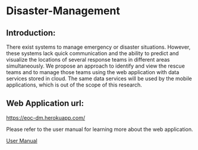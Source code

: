 # Disaster-Management

## Introduction:
There exist systems to manage emergency or disaster situations. However, these systems lack quick communication and the ability to predict and visualize the locations of several response teams in different areas simultaneously. We propose an approach to identify and view the rescue teams and to manage those teams using the web application with data services stored in cloud. The same data services will be used by the mobile applications, which is out of the scope of this research.

## Web Application url:

https://eoc-dm.herokuapp.com/

Please refer to the user manual for learning more about the web application.

[User Manual](https://github.com/redhug/Disaster-Managemnet/blob/master/Documentation/EmergencyOperationCenter_01_UIM_final_version-1.doc)
